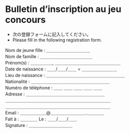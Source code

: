 # Bulletin d’inscription au jeu concours

- 次の登録フォームに記入してください。
- Please fill in the following registration form.


Nom de jeune fille : ＿＿＿＿＿＿＿＿＿＿  
Nom de famille :  ＿＿＿＿＿＿＿＿＿＿＿＿  
Prénom(s) :  ＿＿＿＿＿, ＿＿＿＿＿＿＿＿＿＿＿＿＿＿＿  
Date de naissance : ＿＿/＿＿/＿＿ = ＿＿＿＿＿＿＿＿  
Lieu de naissance : ＿＿＿＿＿＿＿＿＿＿＿＿＿＿＿＿＿＿  
Nationalité : ＿＿＿＿＿＿＿＿＿＿＿＿＿＿＿＿＿＿  
Numéro de téléphone : ＿＿ ＿＿ ＿＿ ＿＿ ＿＿  
Adresse : ＿＿＿＿＿＿＿＿＿＿＿＿＿＿＿＿＿＿  
＿＿＿＿＿＿＿＿＿＿＿＿＿＿＿＿＿＿＿＿＿＿＿＿  
＿＿＿＿＿＿＿＿＿＿＿＿＿＿＿＿＿＿＿＿＿＿＿＿  
Email : ＿＿＿＿＿＿@＿＿＿＿＿＿＿＿.＿＿＿＿  
Fait à : ＿＿＿＿	Le : ＿＿/＿＿/＿＿  
Signature : ＿＿＿＿＿＿＿＿＿＿  
